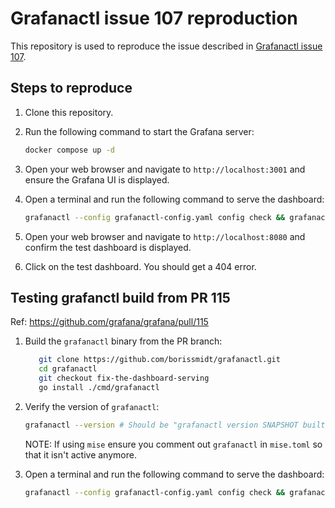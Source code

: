# Grafanactl issue 107 reproduction

This repository is used to reproduce the issue described in [Grafanactl issue 107](https://github.com/grafana/grafana/issues/107).

## Steps to reproduce

1. Clone this repository.
2. Run the following command to start the Grafana server:

   ```bash
   docker compose up -d
   ```

3. Open your web browser and navigate to `http://localhost:3001` and ensure the Grafana UI is displayed.
4. Open a terminal and run the following command to serve the dashboard:

   ```bash
   grafanactl --config grafanactl-config.yaml config check && grafanactl -v --config grafanactl-config.yaml resources serve ./dashboard/
   ```

5. Open your web browser and navigate to `http://localhost:8080` and confirm the test dashboard is displayed.
6. Click on the test dashboard. You should get a 404 error.

## Testing grafanctl build from PR 115

Ref: https://github.com/grafana/grafana/pull/115

1. Build the `grafanactl` binary from the PR branch:

    ```bash
       git clone https://github.com/borissmidt/grafanactl.git
       cd grafanactl
       git checkout fix-the-dashboard-serving
       go install ./cmd/grafanactl
    ```

2. Verify the version of `grafanactl`:

    ```bash
    grafanactl --version # Should be "grafanactl version SNAPSHOT built from  on"
    ```

    NOTE: If using `mise` ensure you comment out `grafanactl` in `mise.toml` so that it isn't active anymore.

3. Open a terminal and run the following command to serve the dashboard:

   ```bash
   grafanactl --config grafanactl-config.yaml config check && grafanactl -v --config grafanactl-config.yaml resources serve ./dashboard/
   ```
